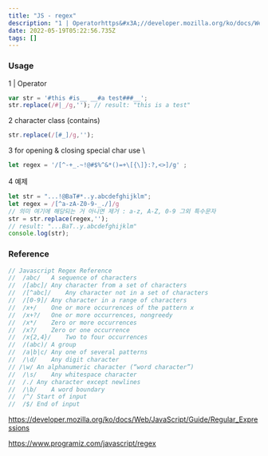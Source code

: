 ```yaml
---
title: "JS - regex"
description: "1 | Operatorhttps&#x3A;//developer.mozilla.org/ko/docs/Web/JavaScript/Guide/Regular_Expressionshttps&#x3A;//www.programiz.com/javascript/regex"
date: 2022-05-19T05:22:56.735Z
tags: []
---
```

### Usage
1 | Operator
```js
var str = '#this #is__ __#a test###__';
str.replace(/#|_/g,''); // result: "this is a test"
```

2 character class (contains)
```js
str.replace(/[#_]/g,'');
```
3 for opening & closing special char use \
```js
let regex = '/[^-+_.~!@#$%^&*()=+\[{\]}:?,<>]/g' ;
```
4 예제
```js
let str = "...!@BaT#*..y.abcdefghijklm";
let regex = /[^a-zA-Z0-9-_./]/g
// 의미 여기에 해당되는 거 아니면 제거 : a-z, A-Z, 0-9 그외 특수문자 
str = str.replace(regex,''); 
// result: "...BaT..y.abcdefghijklm"
console.log(str);
```


### Reference
```js
// Javascript Regex Reference
//  /abc/	A sequence of characters
//  /[abc]/	Any character from a set of characters
//  /[^abc]/	Any character not in a set of characters
//  /[0-9]/	Any character in a range of characters
//  /x+/	One or more occurrences of the pattern x
//  /x+?/	One or more occurrences, nongreedy
//  /x*/	Zero or more occurrences
//  /x?/	Zero or one occurrence
//  /x{2,4}/	Two to four occurrences
//  /(abc)/	A group
//  /a|b|c/	Any one of several patterns
//  /\d/	Any digit character
// /\w/	An alphanumeric character (“word character”)
//  /\s/	Any whitespace character
//  /./	Any character except newlines
//  /\b/	A word boundary
//  /^/	Start of input
//  /$/	End of input
```

https://developer.mozilla.org/ko/docs/Web/JavaScript/Guide/Regular_Expressions

https://www.programiz.com/javascript/regex


